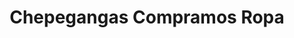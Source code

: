 ---
title: "Chepegangas Compramos Ropa"
url: /bogota-d-c/chepegangas-compramos-ropa/
shop: Kleidung
---
